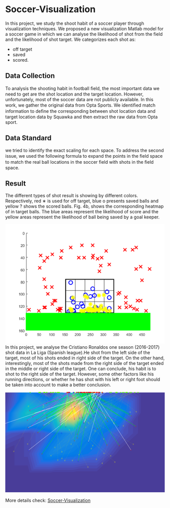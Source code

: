 # Soccer-Visualization
In this project, we study the shoot habit of a soccer player through visualization
techniques. We proposed a new visualization Matlab model for a soccer game in which we can analyse the likelihood of shot from the field and the likelihood of shot target. We categorizes each shot as:

- off target
- saved
- scored.
## Data Collection
To analysis the shooting habit in football ﬁeld, the most important data we need to get are the shot location and the target location. However, unfortunately, most of the soccer data are not publicly available. In this work, we gather the original data from Opta Sports. We identiﬁed match information to deﬁne the corresponding between shot location data and target location data by Squawka and then extract the raw data from Opta sport.
## Data Standard
we tried to identify the exact scaling for each space. To address the second issue, we used the following formula to expand the points in the ﬁeld space to match the real ball locations in the soccer ﬁeld with shots in the ﬁeld space.
## Result
The different types of shot result is showing by different colors. Respectively, red ∗ is used for off target, blue o presents saved balls and yellow ? shows the scored balls. Fig. 4b, shows the corresponding heatmap of in target balls. The blue areas represent the likelihood of score and the yellow areas represent the likelihood of ball being saved by a goal keeper.

![result](/result1.png)
In this project, we analyse the Cristiano Ronaldos one season (2016-2017) shot data in La Liga (Spanish league).He shot from the left side of the target, most of his shots ended in right side of the target. On the other hand, interestingly, most of the shots made from the right side of the target ended in the middle or right side of the target. One can conclude, his habit is to shot to the right side of the target. However, some other factors like his running directions, or whether he has shot with his left or right foot should be taken into account to make a better conclusion.

![result](/result2.png)

More details check: [Soccer-Visualization](https://runzezhang.com/projects/soccer-visualization/)
